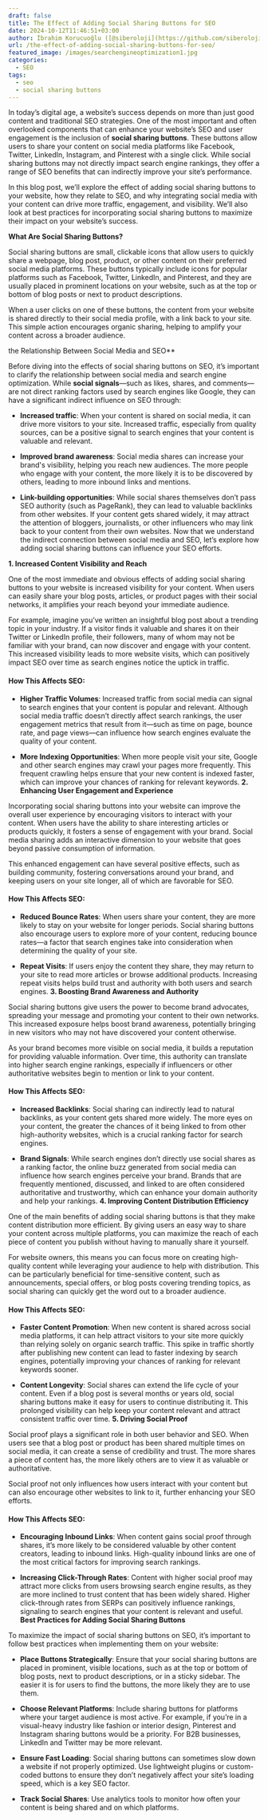 ```yaml
---
draft: false
title: The Effect of Adding Social Sharing Buttons for SEO
date: 2024-10-12T11:46:51+03:00
author: İbrahim Korucuoğlu ([@siberoloji](https://github.com/siberoloji))
url: /the-effect-of-adding-social-sharing-buttons-for-seo/
featured_image: /images/searchengineoptimization1.jpg
categories:
  - SEO
tags:
  - seo
  - social sharing buttons
---
```

In today’s digital age, a website’s success depends on more than just good content and traditional SEO strategies. One of the most important and often overlooked components that can enhance your website’s SEO and user engagement is the inclusion of **social sharing buttons**. These buttons allow users to share your content on social media platforms like Facebook, Twitter, LinkedIn, Instagram, and Pinterest with a single click. While social sharing buttons may not directly impact search engine rankings, they offer a range of SEO benefits that can indirectly improve your site’s performance.

In this blog post, we’ll explore the effect of adding social sharing buttons to your website, how they relate to SEO, and why integrating social media with your content can drive more traffic, engagement, and visibility. We’ll also look at best practices for incorporating social sharing buttons to maximize their impact on your website’s success.

**What Are Social Sharing Buttons?**

Social sharing buttons are small, clickable icons that allow users to quickly share a webpage, blog post, product, or other content on their preferred social media platforms. These buttons typically include icons for popular platforms such as Facebook, Twitter, LinkedIn, and Pinterest, and they are usually placed in prominent locations on your website, such as at the top or bottom of blog posts or next to product descriptions.

When a user clicks on one of these buttons, the content from your website is shared directly to their social media profile, with a link back to your site. This simple action encourages organic sharing, helping to amplify your content across a broader audience.

the Relationship Between Social Media and SEO**

Before diving into the effects of social sharing buttons on SEO, it’s important to clarify the relationship between social media and search engine optimization. While **social signals**—such as likes, shares, and comments—are not direct ranking factors used by search engines like Google, they can have a significant indirect influence on SEO through:
* **Increased traffic**: When your content is shared on social media, it can drive more visitors to your site. Increased traffic, especially from quality sources, can be a positive signal to search engines that your content is valuable and relevant.

* **Improved brand awareness**: Social media shares can increase your brand's visibility, helping you reach new audiences. The more people who engage with your content, the more likely it is to be discovered by others, leading to more inbound links and mentions.

* **Link-building opportunities**: While social shares themselves don’t pass SEO authority (such as PageRank), they can lead to valuable backlinks from other websites. If your content gets shared widely, it may attract the attention of bloggers, journalists, or other influencers who may link back to your content from their own websites.
Now that we understand the indirect connection between social media and SEO, let’s explore how adding social sharing buttons can influence your SEO efforts.

**1. Increased Content Visibility and Reach**

One of the most immediate and obvious effects of adding social sharing buttons to your website is increased visibility for your content. When users can easily share your blog posts, articles, or product pages with their social networks, it amplifies your reach beyond your immediate audience.

For example, imagine you’ve written an insightful blog post about a trending topic in your industry. If a visitor finds it valuable and shares it on their Twitter or LinkedIn profile, their followers, many of whom may not be familiar with your brand, can now discover and engage with your content. This increased visibility leads to more website visits, which can positively impact SEO over time as search engines notice the uptick in traffic.
#### How This Affects SEO:
* **Higher Traffic Volumes**: Increased traffic from social media can signal to search engines that your content is popular and relevant. Although social media traffic doesn’t directly affect search rankings, the user engagement metrics that result from it—such as time on page, bounce rate, and page views—can influence how search engines evaluate the quality of your content.

* **More Indexing Opportunities**: When more people visit your site, Google and other search engines may crawl your pages more frequently. This frequent crawling helps ensure that your new content is indexed faster, which can improve your chances of ranking for relevant keywords.
**2. Enhancing User Engagement and Experience**

Incorporating social sharing buttons into your website can improve the overall user experience by encouraging visitors to interact with your content. When users have the ability to share interesting articles or products quickly, it fosters a sense of engagement with your brand. Social media sharing adds an interactive dimension to your website that goes beyond passive consumption of information.

This enhanced engagement can have several positive effects, such as building community, fostering conversations around your brand, and keeping users on your site longer, all of which are favorable for SEO.
#### How This Affects SEO:
* **Reduced Bounce Rates**: When users share your content, they are more likely to stay on your website for longer periods. Social sharing buttons also encourage users to explore more of your content, reducing bounce rates—a factor that search engines take into consideration when determining the quality of your site.

* **Repeat Visits**: If users enjoy the content they share, they may return to your site to read more articles or browse additional products. Increasing repeat visits helps build trust and authority with both users and search engines.
**3. Boosting Brand Awareness and Authority**

Social sharing buttons give users the power to become brand advocates, spreading your message and promoting your content to their own networks. This increased exposure helps boost brand awareness, potentially bringing in new visitors who may not have discovered your content otherwise.

As your brand becomes more visible on social media, it builds a reputation for providing valuable information. Over time, this authority can translate into higher search engine rankings, especially if influencers or other authoritative websites begin to mention or link to your content.
#### How This Affects SEO:
* **Increased Backlinks**: Social sharing can indirectly lead to natural backlinks, as your content gets shared more widely. The more eyes on your content, the greater the chances of it being linked to from other high-authority websites, which is a crucial ranking factor for search engines.

* **Brand Signals**: While search engines don’t directly use social shares as a ranking factor, the online buzz generated from social media can influence how search engines perceive your brand. Brands that are frequently mentioned, discussed, and linked to are often considered authoritative and trustworthy, which can enhance your domain authority and help your rankings.
**4. Improving Content Distribution Efficiency**

One of the main benefits of adding social sharing buttons is that they make content distribution more efficient. By giving users an easy way to share your content across multiple platforms, you can maximize the reach of each piece of content you publish without having to manually share it yourself.

For website owners, this means you can focus more on creating high-quality content while leveraging your audience to help with distribution. This can be particularly beneficial for time-sensitive content, such as announcements, special offers, or blog posts covering trending topics, as social sharing can quickly get the word out to a broader audience.
#### How This Affects SEO:
* **Faster Content Promotion**: When new content is shared across social media platforms, it can help attract visitors to your site more quickly than relying solely on organic search traffic. This spike in traffic shortly after publishing new content can lead to faster indexing by search engines, potentially improving your chances of ranking for relevant keywords sooner.

* **Content Longevity**: Social shares can extend the life cycle of your content. Even if a blog post is several months or years old, social sharing buttons make it easy for users to continue distributing it. This prolonged visibility can help keep your content relevant and attract consistent traffic over time.
**5. Driving Social Proof**

Social proof plays a significant role in both user behavior and SEO. When users see that a blog post or product has been shared multiple times on social media, it can create a sense of credibility and trust. The more shares a piece of content has, the more likely others are to view it as valuable or authoritative.

Social proof not only influences how users interact with your content but can also encourage other websites to link to it, further enhancing your SEO efforts.
#### How This Affects SEO:
* **Encouraging Inbound Links**: When content gains social proof through shares, it’s more likely to be considered valuable by other content creators, leading to inbound links. High-quality inbound links are one of the most critical factors for improving search rankings.

* **Increasing Click-Through Rates**: Content with higher social proof may attract more clicks from users browsing search engine results, as they are more inclined to trust content that has been widely shared. Higher click-through rates from SERPs can positively influence rankings, signaling to search engines that your content is relevant and useful.
**Best Practices for Adding Social Sharing Buttons**

To maximize the impact of social sharing buttons on SEO, it’s important to follow best practices when implementing them on your website:
* **Place Buttons Strategically**: Ensure that your social sharing buttons are placed in prominent, visible locations, such as at the top or bottom of blog posts, next to product descriptions, or in a sticky sidebar. The easier it is for users to find the buttons, the more likely they are to use them.

* **Choose Relevant Platforms**: Include sharing buttons for platforms where your target audience is most active. For example, if you’re in a visual-heavy industry like fashion or interior design, Pinterest and Instagram sharing buttons would be a priority. For B2B businesses, LinkedIn and Twitter may be more relevant.

* **Ensure Fast Loading**: Social sharing buttons can sometimes slow down a website if not properly optimized. Use lightweight plugins or custom-coded buttons to ensure they don’t negatively affect your site’s loading speed, which is a key SEO factor.

* **Track Social Shares**: Use analytics tools to monitor how often your content is being shared and on which platforms.

